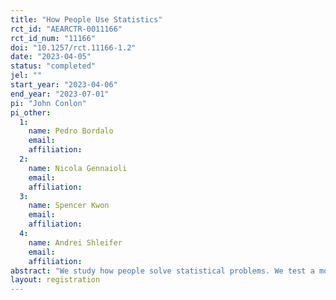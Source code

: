 ```yaml
---
title: "How People Use Statistics"
rct_id: "AEARCTR-0011166"
rct_id_num: "11166"
doi: "10.1257/rct.11166-1.2"
date: "2023-04-05"
status: "completed"
jel: ""
start_year: "2023-04-06"
end_year: "2023-07-01"
pi: "John Conlon"
pi_other:
  1:
    name: Pedro Bordalo
    email: 
    affiliation: 
  2:
    name: Nicola Gennaioli
    email: 
    affiliation: 
  3:
    name: Spencer Kwon
    email: 
    affiliation: 
  4:
    name: Andrei Shleifer
    email: 
    affiliation: 
abstract: "We study how people solve statistical problems. We test a model in which selective attention to different features of problems yields multimodality in beliefs. Our experiments are designed to change the distribution of participants beliefs by manipulating the contrast or prominence of various features while (typically) holding constant the underlying statistical problem. "
layout: registration
---
```


